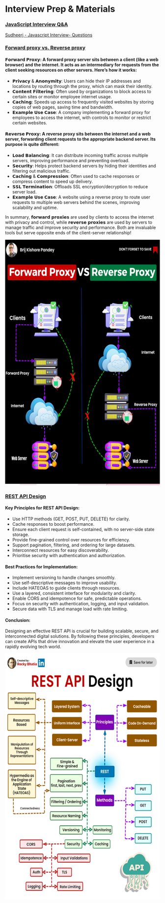 # Interview Prep & Materials

<!-- QUESTIONS_START -->

### <ins>JavaScript Interview Q&A </ins>

[Sudheerj - Javascript Interview- Questions](https://github.com/sudheerj/javascript-interview-questions/tree/master)

### <ins>Forward proxy vs. Reverse proxy</ins>

#### 𝗙𝗼𝗿𝘄𝗮𝗿𝗱 𝗣𝗿𝗼𝘅𝘆: A forward proxy server sits between a client (like a web browser) and the internet. It acts as an intermediary for requests from the client seeking resources on other servers. Here’s how it works:

- 𝗣𝗿𝗶𝘃𝗮𝗰𝘆 & 𝗔𝗻𝗼𝗻𝘆𝗺𝗶𝘁𝘆: Users can hide their IP addresses and locations by routing through the proxy, which can mask their identity.
- 𝗖𝗼𝗻𝘁𝗲𝗻𝘁 𝗙𝗶𝗹𝘁𝗲𝗿𝗶𝗻𝗴: Often used by organizations to block access to certain sites or monitor employee internet usage.
- 𝗖𝗮𝗰𝗵𝗶𝗻𝗴: Speeds up access to frequently visited websites by storing copies of web pages, saving time and bandwidth.
- 𝗘𝘅𝗮𝗺𝗽𝗹𝗲 𝗨𝘀𝗲 𝗖𝗮𝘀𝗲: A company implementing a forward proxy for employees to access the internet, with controls to monitor or restrict certain websites.

#### 𝗥𝗲𝘃𝗲𝗿𝘀𝗲 𝗣𝗿𝗼𝘅𝘆: A reverse proxy sits between the internet and a web server, forwarding client requests to the appropriate backend server. Its purpose is quite different:

- 𝗟𝗼𝗮𝗱 𝗕𝗮𝗹𝗮𝗻𝗰𝗶𝗻𝗴: It can distribute incoming traffic across multiple servers, improving performance and preventing overload.
- 𝗦𝗲𝗰𝘂𝗿𝗶𝘁𝘆: Helps protect backend servers by hiding their identities and filtering out malicious traffic.
- 𝗖𝗮𝗰𝗵𝗶𝗻𝗴 & 𝗖𝗼𝗺𝗽𝗿𝗲𝘀𝘀𝗶𝗼𝗻: Often used to cache responses or compress content to speed up delivery.
- 𝗦𝗦𝗟 𝗧𝗲𝗿𝗺𝗶𝗻𝗮𝘁𝗶𝗼𝗻: Offloads SSL encryption/decryption to reduce server load.
- 𝗘𝘅𝗮𝗺𝗽𝗹𝗲 𝗨𝘀𝗲 𝗖𝗮𝘀𝗲: A website using a reverse proxy to route user requests to multiple web servers behind the scenes, improving scalability and uptime.

In summary, 𝗳𝗼𝗿𝘄𝗮𝗿𝗱 𝗽𝗿𝗼𝘅𝗶𝗲𝘀 are used by clients to access the internet with privacy and control, while 𝗿𝗲𝘃𝗲𝗿𝘀𝗲 𝗽𝗿𝗼𝘅𝗶𝗲𝘀 are used by servers to manage traffic and improve security and performance.
Both are invaluable tools but serve opposite ends of the client-server relationship!

<img src="assets/forward-proxy-vs-reverse-proxy.gif" width="600" height="800">

### <ins>REST API Design</ins>

#### Key Principles for REST API Design:

- Use HTTP methods (GET, POST, PUT, DELETE) for clarity.
- Cache responses to boost performance.
- Ensure each client request is self-contained, with no server-side state storage.
- Provide fine-grained control over resources for efficiency.
- Support pagination, filtering, and ordering for large datasets.
- Interconnect resources for easy discoverability.
- Prioritise security with authentication and authorization.

#### Best Practices for Implementation:

- Implement versioning to handle changes smoothly.
- Use self-descriptive messages to improve usability.
- Include HATEOAS to guide clients through resources.
- Use a layered, consistent interface for modularity and clarity.
- Enable CORS and idempotence for safe, predictable operations.
- Focus on security with authentication, logging, and input validation.
- Secure data with TLS and manage load with rate limiting.

#### Conclusion:
Designing an effective REST API is crucial for building scalable, secure, and interconnected digital solutions. By following these principles, developers can create APIs that drive innovation and elevate the user experience in a rapidly evolving tech world.

<img src="assets/rest-api-design.gif" width="600" height="800">

<!-- QUESTIONS_END -->
